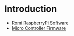 # Introduction

- [Romi RaspberryPi Software](romiPiSoftware)
- [Micro Controller Firmware](romiFirmware)

